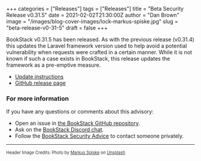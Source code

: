 +++
categories = ["Releases"]
tags = ["Releases"]
title = "Beta Security Release v0.31.5"
date = 2021-02-02T21:30:00Z
author = "Dan Brown"
image = "/images/blog-cover-images/lock-markus-spiske.jpg"
slug = "beta-release-v0-31-5"
draft = false
+++

BookStack v0.31.5 has been released. As with the previous release (v0.31.4) this updates the Laravel framework version used to help avoid a potential vulnerability when requests were crafted in a certain manner. While it is not known if such a case exists in BookStack, this release updates the framework as a pre-emptive measure.

* [Update instructions](https://www.bookstackapp.com/docs/admin/updates)
* [GitHub release page](https://github.com/BookStackApp/BookStack/releases/tag/v0.31.5)

### For more information

If you have any questions or comments about this advisory:
* Open an issue in [the BookStack GitHub repository](https://github.com/BookStackApp/BookStack/issues).
* Ask on the [BookStack Discord chat](https://discord.gg/ztkBqR2).
* Follow the [BookStack Security Advice](https://github.com/BookStackApp/BookStack#-security) to contact someone privately.

----

<span style="font-size: 0.8em;opacity:0.9;">Header Image Credits: <span>Photo by <a href="https://unsplash.com/@markusspiske?utm_source=unsplash&amp;utm_medium=referral&amp;utm_content=creditCopyText">Markus Spiske</a> on <a href="https://unsplash.com/s/photos/bike-lock?utm_source=unsplash&amp;utm_medium=referral&amp;utm_content=creditCopyText">Unsplash</a></span></span>
